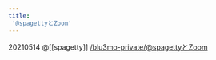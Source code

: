 ```yaml
---
title:
 '@spagettyとZoom'
---
```


20210514
@[[spagetty]]
[/blu3mo-private/@spagettyとZoom](https://scrapbox.io/blu3mo-private/@spagettyとZoom)